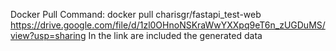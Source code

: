 Docker Pull Command: docker pull charisgr/fastapi_test-web
https://drive.google.com/file/d/1zl0OHnoNSKraWwYXXpq9eT6n_zUGDuMS/view?usp=sharing
In the link are included the generated data
